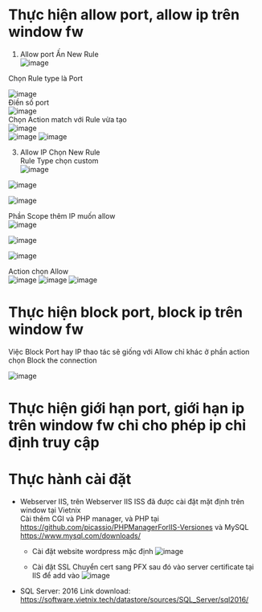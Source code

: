 # Thực hiện allow port, allow ip trên window fw
1. Allow port
Ấn New Rule  
![image](https://github.com/user-attachments/assets/38ef13e9-dc23-4547-8199-280c5aba72fc)  

Chọn Rule type là Port    

![image](https://github.com/user-attachments/assets/9d6700d3-6c2c-49ec-856c-82b577c48db1)  
Điền số port   
![image](https://github.com/user-attachments/assets/8c3143cb-8b0f-4e7b-8e7c-217f4b8c825a)  
Chọn Action match với Rule vừa tạo   
![image](https://github.com/user-attachments/assets/a713454c-6ed4-4761-91aa-3cb6fb3ae258)  
![image](https://github.com/user-attachments/assets/ed69d52e-25b9-44be-ac82-4e9ba6cb6384)
![image](https://github.com/user-attachments/assets/dc9fa964-6c8c-4b33-877d-8dbd760dc909)

3. Allow IP
Chọn New Rule   
Rule Type chọn custom  
![image](https://github.com/user-attachments/assets/3562d66a-77a4-4683-8261-5c7abd5077c8)

![image](https://github.com/user-attachments/assets/6ba3bf21-c723-4306-9a52-54e1cb3ac999)

![image](https://github.com/user-attachments/assets/a044732f-8f6b-4e1e-a58e-839c0aa3d3bc)  

Phần Scope thêm IP muốn allow   
![image](https://github.com/user-attachments/assets/ce63bcbf-6631-4b65-b4bf-872e4f3ef5fb)

![image](https://github.com/user-attachments/assets/d7fb5667-9d40-4ccf-bf74-d360817c3dbf)

![image](https://github.com/user-attachments/assets/1b8500d2-7702-4054-8a7e-61bcaa981311)  

Action chọn Allow   
![image](https://github.com/user-attachments/assets/9f08a1c8-8c60-4b73-bba3-1f7ec71b25bd)
![image](https://github.com/user-attachments/assets/f178210a-c809-40fa-bebd-e3934e0ea66a)
![image](https://github.com/user-attachments/assets/2f632b69-6ade-46c2-97bc-d2fb208031a7)





# Thực hiện block port, block ip trên window fw
Việc Block Port hay IP thao tác sẽ giống với Allow chỉ khác ở phần action chọn Block the connection

![image](https://github.com/user-attachments/assets/ff40446e-d269-4234-85cf-a38282aa38b9)

# Thực hiện giới hạn port, giới hạn ip trên window fw chỉ cho phép ip chỉ định truy cập




# Thực hành cài đặt 

- Webserver IIS, trên Webserver IIS
ISS đã được cài đặt mặt định trên window tại Vietnix  
Cài thêm CGI và PHP manager, và PHP
tại https://github.com/picassio/PHPManagerForIIS-Versiones và 
MySQL https://www.mysql.com/downloads/

  + Cài đặt website wordpress mặc định
![image](https://github.com/user-attachments/assets/f165d970-33b0-4ef2-bff8-e08f135d5b1b)

  + Cài đặt SSL
Chuyển cert sang PFX sau đó vào server certificate tại IIS để add vào
![image](https://github.com/user-attachments/assets/49203e4c-2bc3-466a-8ac0-3a3be02c1bfc)

- SQL Server: 2016 
Link download: https://software.vietnix.tech/datastore/sources/SQL_Server/sql2016/
